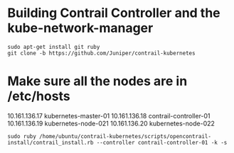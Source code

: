 # Building Contrail Controller and the kube-network-manager

```
sudo apt-get install git ruby
git clone -b https://github.com/Juniper/contrail-kubernetes
```

# Make sure all the nodes are in /etc/hosts

10.161.136.17 kubernetes-master-01
10.161.136.18 contrail-controller-01
10.161.136.19 kubernetes-node-021
10.161.136.20 kubernetes-node-022

```
sudo ruby /home/ubuntu/contrail-kubernetes/scripts/opencontrail-install/contrail_install.rb --controller contrail-controller-01 -k -s
```
